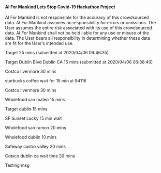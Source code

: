 
#### AI For Mankind Lets Stop Covid-19 Hackathon Project
AI For Mankind is not responsible for the accuracy of this crowdsourced data. AI For Mankind assumes no responsibility for errors or omissions.  The User assumes the entire risk associated with its use of this crowdsourced data. AI For Mankind shall not be held liable for any use or misuse of the data. The User bears all responsibility in determining whether these data are fit for the User's intended use.  



Target 25 mins (submitted at 2020/04/06 06:46:35)




Target Dublin Blvd Dublin CA 15 mins (submitted at 2020/04/06 06:38:40)




Costco livermore 30 mins




starbucks coffee wait for 15 min at 94116




Costco livermore 30 mins




Wholefood san mateo 15 mins




Target dublin 15 mins




SF Sunset Lucky 15 min wait




Wholefood san ramon 20 mins




Wholefood dublin 10 mins




Safeway castro valley 20 mins




Cotsco dublin ca wait time 30 mins




Testing msg


